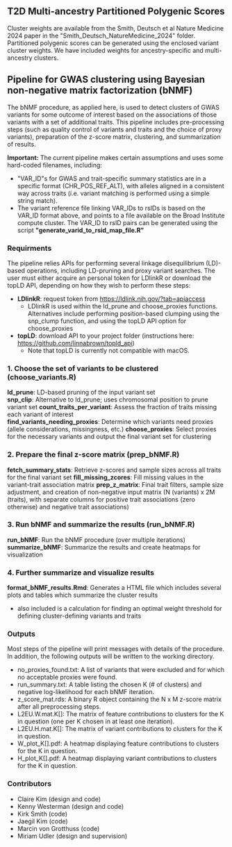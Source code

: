 ## T2D Multi-ancestry Partitioned Polygenic Scores
Cluster weights are available from the Smith, Deutsch et al Nature Medicine 2024 paper in the "Smith_Deutsch_NatureMedicine_2024" folder. Partitioned polygenic scores can be generated using the enclosed variant cluster weights. We have included weights for ancestry-specific and multi-ancestry clusters.

## Pipeline for GWAS clustering using Bayesian non-negative matrix factorization (bNMF)

The bNMF procedure, as applied here, is used to detect clusters of GWAS variants for some outcome of interest based on the associations of those variants with a set of additional traits. This pipeline includes pre-processing steps (such as quality control of variants and traits and the choice of proxy variants), preparation of the z-score matrix, clustering, and summarization of results.

**Important:** The current pipeline makes certain assumptions and uses some hard-coded filenames, including:

* "VAR_ID"s for GWAS and trait-specific summary statistics are in a specific format (CHR_POS_REF_ALT), with alleles aligned in a consistent way across traits (i.e. variant matching is performed using a simple string match).
* The variant reference file linking VAR_IDs to rsIDs is based on the VAR_ID format above, and points to a file available on the Broad Institute compute cluster. The VAR_ID to rsID pairs can be generated using the script **"generate_varid_to_rsid_map_file.R"**

### Requirments
The pipeline relies APIs for performing several linkage disequilibrium (LD)-based operations, including LD-pruning and proxy variant searches. The user must either acquire an personal token for LDlinkR or download the topLD API, depending on how they wish to perform these steps:

* **LDlinkR**: request token from https://ldlink.nih.gov/?tab=apiaccess
  * LDlinkR is used within the ld_prune and choose_proxies functions. Alternatives include performing position-based clumping using the snp_clump function, and using the topLD API option for choose_proxies
* **topLD**: download API to your project folder (instructions here: https://github.com/linnabrown/topld_api)
  * Note that topLD is currently not compatible with macOS. 

### 1. Choose the set of variants to be clustered (choose_variants.R)
**ld_prune**: LD-based pruning of the input variant set  
**snp_clip**: Alternative to ld_prune; uses chromosomal position to prune variant set
**count_traits_per_variant**: Assess the fraction of traits missing each variant of interest  
**find_variants_needing_proxies**: Determine which variants need proxies (allele considerations, missingness, etc.) 
**choose_proxies**: Select proxies for the necessary variants and output the final variant set for clustering

### 2. Prepare the final z-score matrix (prep_bNMF.R)
**fetch_summary_stats**: Retrieve z-scores and sample sizes across all traits for the final variant set 
**fill_missing_zcores**: Fill missing values in the variant-trait association matrix
**prep_z_matrix**: Final trait filters, sample size adjustment, and creation of non-negative input matrix (N (variants) x 2M (traits), with separate columns for positive trait associations (zero otherwise) and negative trait associations)

### 3. Run bNMF and summarize the results (run_bNMF.R)
**run_bNMF**: Run the bNMF procedure (over multiple iterations)  
**summarize_bNMF**: Summarize the results and create heatmaps for visualization

### 4. Further summarize and visualize results
**format_bNMF_results.Rmd**: Generates a HTML file which includes several plots and tables which summarize the cluster results

  * also included is a calculation for finding an optimal weight threshold for defining cluster-defining variants and traits

### Outputs
Most steps of the pipeline will print messages with details of the procedure. In addition, the following outputs will be written to the working directory.  

* no_proxies_found.txt: A list of variants that were excluded and for which no acceptable proxies were found.  
* run_summary.txt: A table listing the chosen K (# of clusters) and negative log-likelihood for each bNMF iteration.
* z_score_mat.rds: A binary R object containing the N x M z-score matrix after all preprocessing steps.
* L2EU.W.mat.K[]: The matrix of feature contributions to clusters for the K in question (one per K chosen in at least one iteration).
* L2EU.H.mat.K[]: The matrix of variant contributions to clusters for the K in question.
* W_plot_K[].pdf: A heatmap displaying feature contributions to clusters for the K in question.
* H_plot_K[].pdf: A heatmap displaying variant contributions to clusters for the K in question.

### Contributors
* Claire Kim (design and code)
* Kenny Westerman (design and code)
* Kirk Smith (code)
* Jaegil Kim (code)
* Marcin von Grotthuss (code)
* Miriam Udler (design and supervision)
